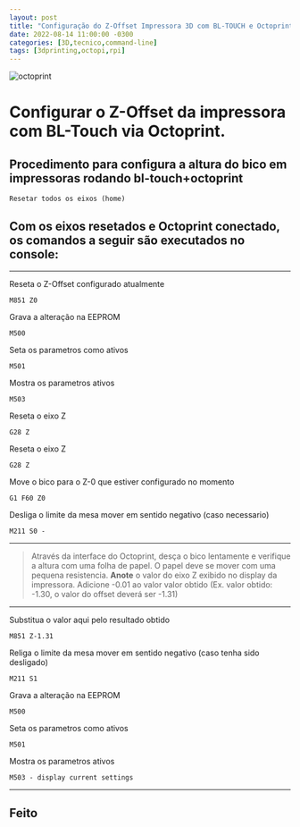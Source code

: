 ```yaml
---
layout: post
title: "Configuração do Z-Offset Impressora 3D com BL-TOUCH e Octoprint"
date: 2022-08-14 11:00:00 -0300
categories: [3D,tecnico,command-line]
tags: [3dprinting,octopi,rpi]
---
```

![octoprint](https://octoprint.org/assets/img/octoprint-600x400.png)
# Configurar o Z-Offset da impressora com BL-Touch via Octoprint.

## Procedimento para configura a altura do bico em impressoras rodando bl-touch+octoprint

```
Resetar todos os eixos (home)
```

## Com os eixos resetados e Octoprint conectado, os comandos a seguir são executados no console:

___
Reseta o Z-Offset configurado atualmente
```
M851 Z0
```

Grava a alteração na EEPROM
```
M500
```

Seta os parametros como ativos
```
M501
```

Mostra os parametros ativos
```
M503
```

Reseta o eixo Z
```
G28 Z
```

Reseta o eixo Z
```
G28 Z
```

Move o bico para o Z-0 que estiver configurado no momento
```
G1 F60 Z0
```

Desliga o limite da mesa mover em sentido negativo (caso necessario)
```
M211 S0 -
```
___
> Através da interface do Octoprint, desça o bico lentamente e verifique a altura com uma folha de papel. O papel deve se mover com uma pequena resistencia.
**Anote** o valor do eixo Z exibido no display da impressora. Adicione -0.01 ao valor valor obtido (Ex. valor obtido: -1.30, o valor do offset deverá ser -1.31)
___


Substitua o valor aqui pelo resultado obtido
```
M851 Z-1.31
```

Religa o limite da mesa mover em sentido negativo (caso tenha sido desligado)
```
M211 S1
```

Grava a alteração na EEPROM
```
M500
```

Seta os parametros como ativos
```
M501
```

Mostra os parametros ativos
```
M503 - display current settings
```
___
## Feito
